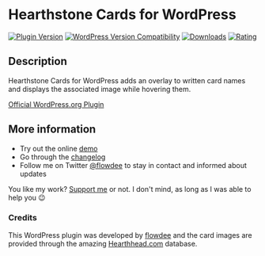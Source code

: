 # Hearthstone Cards for WordPress
[![Plugin Version](https://img.shields.io/wordpress/plugin/v/hearthstone-cards.svg)](https://wordpress.org/plugins/hearthstone-cards/) [![WordPress Version Compatibility](https://img.shields.io/wordpress/v/hearthstone-cards.svg)](https://wordpress.org/plugins/hearthstone-cards/) [![Downloads](https://img.shields.io/wordpress/plugin/dt/hearthstone-cards.svg)](https://wordpress.org/plugins/hearthstone-cards/) [![Rating](https://img.shields.io/wordpress/plugin/r/hearthstone-cards.svg)](https://wordpress.org/plugins/hearthstone-cards/)

## Description
Hearthstone Cards for WordPress adds an overlay to written card names and displays the associated image while hovering them.

[Official WordPress.org Plugin](http://wordpress.org/plugins/hearthstone-cards/)

## More information

* Try out the online [demo](https://coder.flowdee.de/hearthstone-cards-for-wordpress/)
* Go through the [changelog](https://wordpress.org/plugins/hearthstone-cards/changelog/)
* Follow me on Twitter [@flowdee](https://twitter.com/flowdee/) to stay in contact and informed about updates

You like my work? [Support me](https://donate.flowdee.de/) or not. I don't mind, as long as I was able to help you :wink:

### Credits

This WordPress plugin was developed by [flowdee](http://flowdee.de/) and the card images are provided through the amazing [Hearthhead.com](http://www.hearthhead.com/) database.